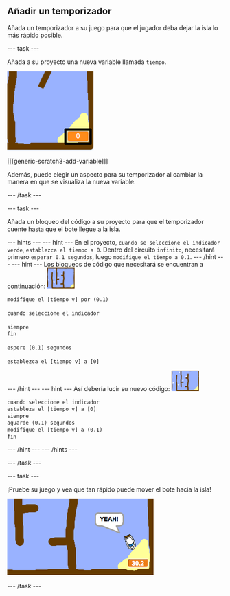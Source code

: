 ## Añadir un temporizador

Añada un temporizador a su juego para que el jugador deba dejar la isla lo más rápido posible.

\--- task \---

Añada a su proyecto una nueva variable llamada `tiempo`.

![captura de pantalla](images/boat-variable-annotated.png)

[[[generic-scratch3-add-variable]]]

Además, puede elegir un aspecto para su temporizador al cambiar la manera en que se visualiza la nueva variable.

\--- /task \---

\--- task \---

Añada un bloqueo del código a su proyecto para que el temporizador cuente hasta que el bote llegue a la isla.

\--- hints \--- \--- hint \--- En el proyecto, `cuando se seleccione el indicador verde`, `establezca el tiempo a 0`. Dentro del circuito `infinito`, necesitará primero `esperar 0.1 segundos`, luego `modifique el tiempo a 0.1`. \--- /hint \--- \--- hint \--- Los bloqueos de código que necesitará se encuentran a continuación: ![escenario](images/stage.png)

```blocks3
modifique el [tiempo v] por (0.1)

cuando seleccione el indicador

siempre
fin

espere (0.1) segundos

establezca el [tiempo v] a [0]
```

\--- /hint \--- \--- hint \--- Así debería lucir su nuevo código: ![escenario](images/stage.png)

```blocks3
cuando seleccione el indicador
estableza el [tiempo v] a [0]
siempre
aguarde (0.1) segundos
modifique el [tiempo v] a (0.1)
fin
```

\--- /hint \--- \--- /hints \---

\--- /task \---

\--- task \---

¡Pruebe su juego y vea que tan rápido puede mover el bote hacia la isla!

![captura de pantalla](images/boat-variable-test.png)

\--- /task \---